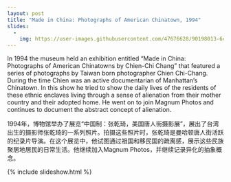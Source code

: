 ```yaml
---
layout: post
title: "Made in China: Photographs of American Chinatown, 1994"
slides:
  -
    img: https://user-images.githubusercontent.com/47676628/90198013-6ce8f880-dd9e-11ea-8eb5-6cdbbdcf063c.jpg
---
```


In 1994 the museum held an exhibition entitled “Made in China: Photographs of American Chinatowns by Chien-Chi Chang” that featured a series of photographs by Taiwan born photographer Chien Chi-Chang.  During the time Chien was an active documentarian of Manhattan’s Chinatown.  In this show he tried to show the daily lives of the residents of these ethnic enclaves living through a sense of alienation from their mother country and their adopted home.  He went on to join Magnum Photos and continues to document the abstract concept of alienation.   

1994年，博物馆举办了展览“中国制：张乾琦，美国唐人街摄影展”，展出了台湾出生的摄影师张乾琦的一系列照片。拍摄这些照片时，张乾琦是曼哈顿唐人街活跃的纪录片导演。在这个展览中，他试图通过祖国和移民国的疏离感，展示这些民族聚居地居民的日常生活。他继续加入Magnum Photos，并继续记录异化的抽象概念。

{% include slideshow.html %}
